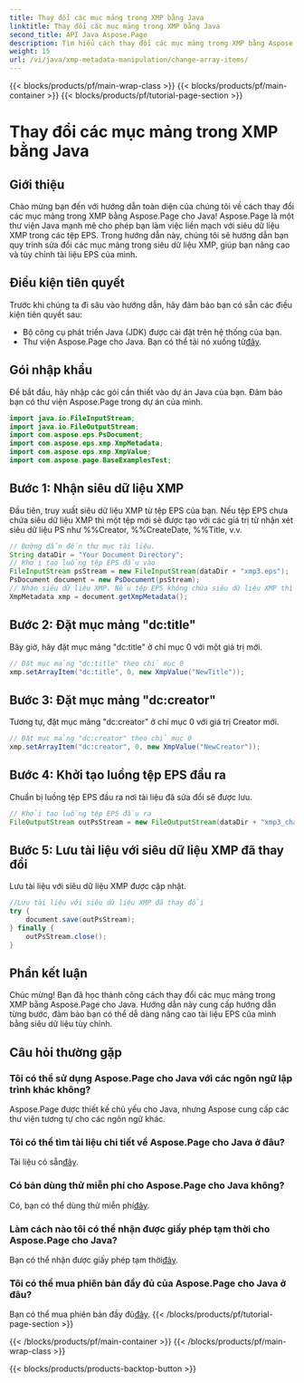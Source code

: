 ```yaml
---
title: Thay đổi các mục mảng trong XMP bằng Java
linktitle: Thay đổi các mục mảng trong XMP bằng Java
second_title: API Java Aspose.Page
description: Tìm hiểu cách thay đổi các mục mảng trong XMP bằng Aspose.Page cho Java. Sửa đổi siêu dữ liệu dễ dàng với hướng dẫn từng bước của chúng tôi. Nâng cao tài liệu EPS của bạn ngay bây giờ!
weight: 15
url: /vi/java/xmp-metadata-manipulation/change-array-items/
---
```


{{< blocks/products/pf/main-wrap-class >}}
{{< blocks/products/pf/main-container >}}
{{< blocks/products/pf/tutorial-page-section >}}

# Thay đổi các mục mảng trong XMP bằng Java

## Giới thiệu
Chào mừng bạn đến với hướng dẫn toàn diện của chúng tôi về cách thay đổi các mục mảng trong XMP bằng Aspose.Page cho Java! Aspose.Page là một thư viện Java mạnh mẽ cho phép bạn làm việc liền mạch với siêu dữ liệu XMP trong các tệp EPS. Trong hướng dẫn này, chúng tôi sẽ hướng dẫn bạn quy trình sửa đổi các mục mảng trong siêu dữ liệu XMP, giúp bạn nâng cao và tùy chỉnh tài liệu EPS của mình.
## Điều kiện tiên quyết
Trước khi chúng ta đi sâu vào hướng dẫn, hãy đảm bảo bạn có sẵn các điều kiện tiên quyết sau:
- Bộ công cụ phát triển Java (JDK) được cài đặt trên hệ thống của bạn.
-  Thư viện Aspose.Page cho Java. Bạn có thể tải nó xuống từ[đây](https://releases.aspose.com/page/java/).
## Gói nhập khẩu
Để bắt đầu, hãy nhập các gói cần thiết vào dự án Java của bạn. Đảm bảo bạn có thư viện Aspose.Page trong dự án của mình.
```java
import java.io.FileInputStream;
import java.io.FileOutputStream;
import com.aspose.eps.PsDocument;
import com.aspose.eps.xmp.XmpMetadata;
import com.aspose.eps.xmp.XmpValue;
import com.aspose.page.BaseExamplesTest;

```
## Bước 1: Nhận siêu dữ liệu XMP
Đầu tiên, truy xuất siêu dữ liệu XMP từ tệp EPS của bạn. Nếu tệp EPS chưa chứa siêu dữ liệu XMP thì một tệp mới sẽ được tạo với các giá trị từ nhận xét siêu dữ liệu PS như %%Creator, %%CreateDate, %%Title, v.v.
```java
// Đường dẫn đến thư mục tài liệu.
String dataDir = "Your Document Directory";
// Khởi tạo luồng tệp EPS đầu vào
FileInputStream psStream = new FileInputStream(dataDir + "xmp3.eps");
PsDocument document = new PsDocument(psStream);
// Nhận siêu dữ liệu XMP. Nếu tệp EPS không chứa siêu dữ liệu XMP thì tệp mới sẽ chứa các giá trị từ nhận xét siêu dữ liệu PS.
XmpMetadata xmp = document.getXmpMetadata();
```
## Bước 2: Đặt mục mảng "dc:title"
Bây giờ, hãy đặt mục mảng "dc:title" ở chỉ mục 0 với một giá trị mới.
```java
// Đặt mục mảng "dc:title" theo chỉ mục 0
xmp.setArrayItem("dc:title", 0, new XmpValue("NewTitle"));
```
## Bước 3: Đặt mục mảng "dc:creator"
Tương tự, đặt mục mảng "dc:creator" ở chỉ mục 0 với giá trị Creator mới.
```java
// Đặt mục mảng "dc:creator" theo chỉ mục 0
xmp.setArrayItem("dc:creator", 0, new XmpValue("NewCreator"));
```
## Bước 4: Khởi tạo luồng tệp EPS đầu ra
Chuẩn bị luồng tệp EPS đầu ra nơi tài liệu đã sửa đổi sẽ được lưu.
```java
// Khởi tạo luồng tệp EPS đầu ra
FileOutputStream outPsStream = new FileOutputStream(dataDir + "xmp3_changed.eps");
```
## Bước 5: Lưu tài liệu với siêu dữ liệu XMP đã thay đổi
Lưu tài liệu với siêu dữ liệu XMP được cập nhật.
```java
//Lưu tài liệu với siêu dữ liệu XMP đã thay đổi
try {
    document.save(outPsStream);
} finally {
    outPsStream.close();
}
```
## Phần kết luận
Chúc mừng! Bạn đã học thành công cách thay đổi các mục mảng trong XMP bằng Aspose.Page cho Java. Hướng dẫn này cung cấp hướng dẫn từng bước, đảm bảo bạn có thể dễ dàng nâng cao tài liệu EPS của mình bằng siêu dữ liệu tùy chỉnh.

## Câu hỏi thường gặp
### Tôi có thể sử dụng Aspose.Page cho Java với các ngôn ngữ lập trình khác không?
Aspose.Page được thiết kế chủ yếu cho Java, nhưng Aspose cung cấp các thư viện tương tự cho các ngôn ngữ khác.
### Tôi có thể tìm tài liệu chi tiết về Aspose.Page cho Java ở đâu?
 Tài liệu có sẵn[đây](https://reference.aspose.com/page/java/).
### Có bản dùng thử miễn phí cho Aspose.Page cho Java không?
 Có, bạn có thể dùng thử miễn phí[đây](https://releases.aspose.com/).
### Làm cách nào tôi có thể nhận được giấy phép tạm thời cho Aspose.Page cho Java?
 Bạn có thể nhận được giấy phép tạm thời[đây](https://purchase.aspose.com/temporary-license/).
### Tôi có thể mua phiên bản đầy đủ của Aspose.Page cho Java ở đâu?
 Bạn có thể mua phiên bản đầy đủ[đây](https://purchase.aspose.com/buy).
{{< /blocks/products/pf/tutorial-page-section >}}

{{< /blocks/products/pf/main-container >}}
{{< /blocks/products/pf/main-wrap-class >}}

{{< blocks/products/products-backtop-button >}}
